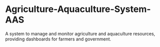 # Agriculture-Aquaculture-System-AAS
A system to manage and monitor agriculture and aquaculture resources, providing dashboards for farmers and government.
